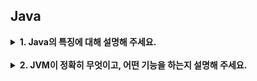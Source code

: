 ## Java

<details>
<summary><b>1. Java의 특징에 대해 설명해 주세요.</b></summary>
<ol>
    <li> - dddd <br> -fdsafasdfsdfasd <br> -fdsfasdfsadfasdfs</li>
    <li> 반대로 JVM 계열 언어를 일반적으로 컴파일해서 사용할 순 없나요?</li>
    <li> VM을 사용함으로써 얻을 수 있는 장점과 단점에 대해 설명해 주세요.</li>
    <li> JVM과 내부에서 실행되고 있는 프로그램은 부모 프로세스 - 자식 프로세스 관계를 갖고 있다고 봐도 무방한가요?</li>
</ol>
</details>

<br>

<details>
<summary><b>2. JVM이 정확히 무엇이고, 어떤 기능을 하는지 설명해 주세요.</b></summary>
<ul>
    <li> 그럼, 자바 말고 다른 언어는 JVM 위에 올릴 수 없나요?</li>
    <li> 반대로 JVM 계열 언어를 일반적으로 컴파일해서 사용할 순 없나요?</li>
    <li> VM을 사용함으로써 얻을 수 있는 장점과 단점에 대해 설명해 주세요.</li>
    <li> JVM과 내부에서 실행되고 있는 프로그램은 부모 프로세스 - 자식 프로세스 관계를 갖고 있다고 봐도 무방한가요?</li>
</ul>
</details>